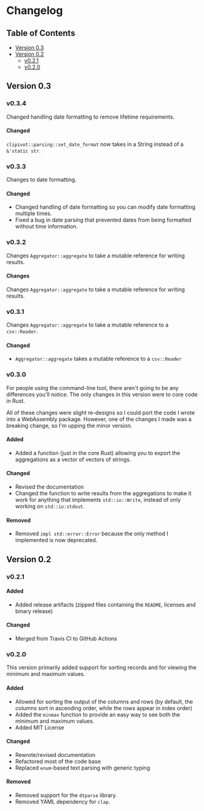 # Changelog

## Table of Contents

- [Version 0.3](#version-03)
- [Version 0.2](#version-02)
    - [v0.2.1](#v021)
    - [v0.2.0](#v020)

## Version 0.3

### v0.3.4
Changed handling date formatting to remove lifetime requirements.

#### Changed
`clipivot::parsing::set_date_format` now takes in a String instead
of a `&'static str`.

### v0.3.3
Changes to date formatting.

#### Changed
- Changed handling of date formatting so you can modify date formatting multiple times.
- Fixed a bug in date parsing that prevented dates from being formatted without time information.

### v0.3.2
Changes `Aggregator::aggregate` to take a mutable reference
for writing results.

#### Changes
Changes `Aggregator::aggregate` to take a mutable reference
for writing results.

### v0.3.1
Changes `Aggregator::aggregate` to take a mutable reference to a `csv::Reader`.

#### Changed
- `Aggregator::aggregate` takes a mutable reference to a `csv::Reader`

### v0.3.0
For people using the command-line tool, there aren't going to be any
differences you'll notice. The only changes in this version were to core code in Rust.

All of these changes were slight re-designs so I could port the code I wrote into a WebAssembly package. However, one of the changes I made was a breaking change, so I'm upping the minor version.

#### Added
- Added a function (just in the core Rust) allowing you to export the aggregations as a vector
of vectors of strings.

#### Changed
- Revised the documentation
- Changed the function to write results from the aggregations to make it work for anything that implements `std::io::Write`, instead of only working on `std::io:stdout`.

#### Removed
- Removed `impl std::error::Error` because the only method I implemented
is now deprecated.

## Version 0.2

### v0.2.1
#### Added
- Added release artifacts (zipped files containing the `README`, licenses and binary release)

#### Changed
- Merged from Travis CI to GitHub Actions

### v0.2.0

This version primarily added support for sorting records and for viewing the minimum and maximum values.

#### Added
- Allowed for sorting the output of the columns and rows (by default, the columns sort in ascending order, while the rows appear in index order)
- Added the `minmax` function to provide an easy way to see both the minimum and maximum values.
- Added MIT License

#### Changed
- Rewrote/revised documentation
- Refactored most of the code base
- Replaced `enum`-based text parsing with generic typing

#### Removed
- Removed support for the `dtparse` library.
- Removed YAML dependency for `clap`.